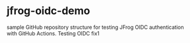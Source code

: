 # jfrog-oidc-demo
sample GitHub repository structure for testing JFrog OIDC authentication with GitHub Actions.
 Testing OIDC fix1